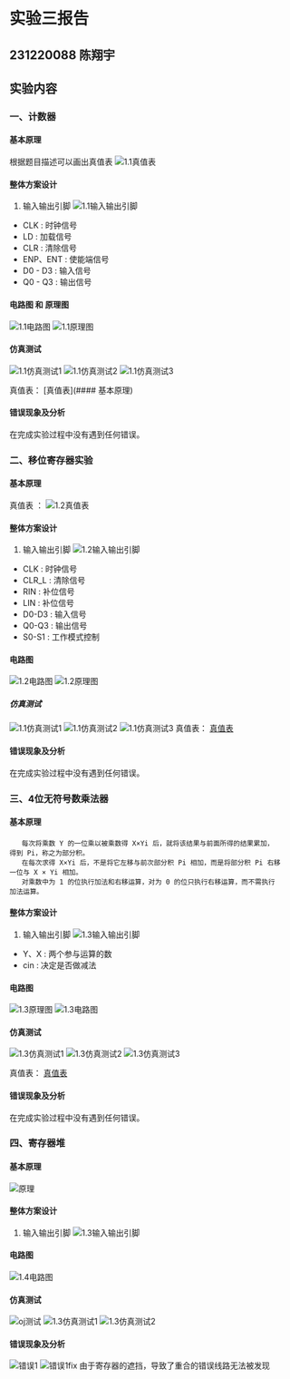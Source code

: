 # 实验三报告
## 231220088 陈翔宇

## 实验内容
### 一、计数器
#### 基本原理
根据题目描述可以画出真值表
![1.1真值表](/home/rongzi/Pictures/screenshot/24-04-28_20:52:39.png)

#### 整体方案设计
1. 输入输出引脚
![1.1输入输出引脚](/home/rongzi/Pictures/screenshot/24-04-28_20:56:45.png)
- CLK : 时钟信号
- LD  : 加载信号
- CLR : 清除信号
- ENP、ENT : 使能端信号
- D0 - D3 : 输入信号
- Q0 - Q3 : 输出信号

#### 电路图 和 原理图
![1.1电路图](/home/rongzi/Pictures/screenshot/24-04-28_21:03:22.png)
![1.1原理图](/home/rongzi/Pictures/screenshot/24-04-28_21:01:54.png)

#### 仿真测试
![1.1仿真测试1](/home/rongzi/Pictures/screenshot/24-04-28_21:04:30.png)
![1.1仿真测试2](/home/rongzi/Pictures/screenshot/24-04-28_21:04:38.png)
![1.1仿真测试3](/home/rongzi/Pictures/screenshot/24-04-28_21:04:42.png)

真值表： [真值表](#### 基本原理)

#### 错误现象及分析
在完成实验过程中没有遇到任何错误。

### 二、移位寄存器实验
#### 基本原理
真值表 ：
![1.2真值表](/home/rongzi/Pictures/screenshot/24-04-28_21:07:02.png)

#### 整体方案设计
1. 输入输出引脚
![1.2输入输出引脚](/home/rongzi/.Lectures/term2/数字逻辑与计算机组成/lab3/24-04-28_21:13:22.png)

- CLK : 时钟信号
- CLR_L : 清除信号
- RIN   : 补位信号
- LIN   : 补位信号
- D0-D3 : 输入信号
- Q0-Q3 : 输出信号
- S0-S1 : 工作模式控制

#### 电路图
![1.2电路图](/home/rongzi/.Lectures/term2/数字逻辑与计算机组成/lab3/24-04-28_21:15:57.png)
![1.2原理图](/home/rongzi/.Lectures/term2/数字逻辑与计算机组成/lab3/24-04-28_21:16:22.png)

##### 仿真测试
![1.1仿真测试1](/home/rongzi/Pictures/screenshot/24-04-28_21:18:59.png)
![1.1仿真测试2](/home/rongzi/Pictures/screenshot/24-04-28_21:19:08.png)
![1.1仿真测试3](/home/rongzi/Pictures/screenshot/24-04-28_21:19:15.png)
真值表： [真值表](1.2真值表)

#### 错误现象及分析
在完成实验过程中没有遇到任何错误。

### 三、4位无符号数乘法器
#### 基本原理
```
   每次将乘数 Y 的一位乘以被乘数得 X×Yi 后，就将该结果与前面所得的结果累加，
得到 Pi，称之为部分积。
   在每次求得 X×Yi 后，不是将它左移与前次部分积 Pi 相加，而是将部分积 Pi 右移
一位与 X × Yi 相加。
   对乘数中为 1 的位执行加法和右移运算，对为 0 的位只执行右移运算，而不需执行
加法运算。
```


#### 整体方案设计
1. 输入输出引脚
![1.3输入输出引脚](/home/rongzi/Pictures/screenshot/24-04-21_20:31:42.png)
- Y、X : 两个参与运算的数
- cin  : 决定是否做减法

#### 电路图
![1.3原理图](/home/rongzi/.Lectures/term2/数字逻辑与计算机组成/lab3/24-04-28_21:21:42.png)
![1.3电路图](/home/rongzi/Downloads/KDEconnect/1714312408235.png)


#### 仿真测试
![1.3仿真测试1](/home/rongzi/.Lectures/term2/数字逻辑与计算机组成/lab3/24-04-28_21:52:04.png)
![1.3仿真测试2](/home/rongzi/Pictures/screenshot/24-04-28_21:54:00.png)
![1.3仿真测试3](/home/rongzi/.Lectures/term2/数字逻辑与计算机组成/lab3/24-04-28_21:54:35.png)


真值表： [真值表](1.3真值表)

#### 错误现象及分析
在完成实验过程中没有遇到任何错误。

### 四、寄存器堆
#### 基本原理
![原理](/home/rongzi/.Lectures/term2/数字逻辑与计算机组成/lab3/24-04-28_21:55:08.png)

#### 整体方案设计
1. 输入输出引脚
![1.3输入输出引脚](/home/rongzi/.Lectures/term2/数字逻辑与计算机组成/lab3/24-04-28_21:55:56.png)

#### 电路图
![1.4电路图](/home/rongzi/.Lectures/term2/数字逻辑与计算机组成/lab3/24-04-28_21:56:49.png)

#### 仿真测试
![oj测试](/home/rongzi/.Lectures/term2/数字逻辑与计算机组成/lab3/24-04-28_21:58:42.png)
![1.3仿真测试1](/home/rongzi/Pictures/screenshot/24-04-28_22:06:15.png)
![1.3仿真测试2](/home/rongzi/.Lectures/term2/数字逻辑与计算机组成/lab3/24-04-28_22:06:52.png)

#### 错误现象及分析
![错误1](/home/rongzi/Pictures/screenshot/24-04-28_20:19:54.png)
![错误1fix](/home/rongzi/Pictures/screenshot/24-04-28_20:18:20.png)
由于寄存器的遮挡，导致了重合的错误线路无法被发现
